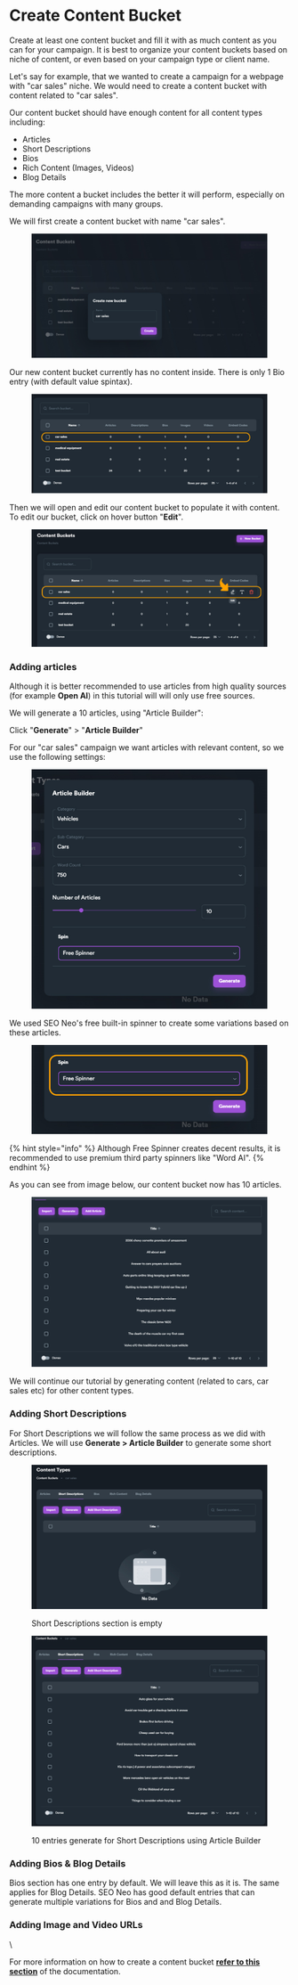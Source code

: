 # Create Content Bucket

Create at least one content bucket and fill it with as much content as you can for your campaign. It is best to organize your content buckets based on niche of content, or even based on your campaign type or client name.

Let's say for example, that we wanted to create a campaign for a webpage with "car sales" niche. We would need to create a content bucket with content related to "car sales".

Our content bucket should have enough content for all content types including:

* Articles
* Short Descriptions
* Bios
* Rich Content (Images, Videos)
* Blog Details

The more content a bucket includes the better it will perform, especially on demanding campaigns with many groups.

We will first create a content bucket with name "car sales".

<figure><img src="../../../.gitbook/assets/content bucket - example - car sales.jpg" alt=""><figcaption></figcaption></figure>

Our new content bucket currently has no content inside. There is only 1 Bio entry (with default value spintax).

<figure><img src="../../../.gitbook/assets/car sales - car sales - empty bucket.jpg" alt=""><figcaption></figcaption></figure>

Then we will open and edit our content bucket to populate it with content. To edit our bucket, click on hover button "**Edit**".

<figure><img src="../../../.gitbook/assets/content bucket - car sales - edit.jpg" alt=""><figcaption></figcaption></figure>

### Adding articles

Although it is better recommended to use articles from high quality sources (for example **Open AI**) in this tutorial will will only use free sources.

We will generate a 10 articles, using "Article Builder":

Click "**Generate**" > "**Article Builder**"

For our "car sales" campaign we want articles with relevant content, so we use the following settings:

<figure><img src="../../../.gitbook/assets/content bucket - vehicles - cars.jpg" alt=""><figcaption></figcaption></figure>

We used SEO Neo's free built-in spinner to create some variations based on these articles.

<figure><img src="../../../.gitbook/assets/content bucket - car sales - free spinner (1).jpg" alt=""><figcaption></figcaption></figure>

{% hint style="info" %}
Although Free Spinner creates decent results, it is recommended to use premium third party spinners like "Word AI".
{% endhint %}

As you can see from image below, our content bucket now has 10 articles.

<figure><img src="../../../.gitbook/assets/content bucket - car sales - articl;es.jpg" alt=""><figcaption></figcaption></figure>

We will continue our tutorial by generating content (related to cars, car sales etc) for other content types.

### Adding Short Descriptions

For Short Descriptions we will follow the same process as we did with Articles. We will use **Generate > Article Builder** to generate some short descriptions.

<figure><img src="../../../.gitbook/assets/content bucket - car sales - short descriptions - empty.jpg" alt=""><figcaption><p>Short Descriptions section is empty</p></figcaption></figure>

<figure><img src="../../../.gitbook/assets/content bucket - car sales - short descriptions - 10 entries.jpg" alt=""><figcaption><p>10 entries generate for Short Descriptions using Article Builder</p></figcaption></figure>

### Adding Bios & Blog Details

Bios section has one entry by default. We will leave this as it is. The same applies for Blog Details. SEO Neo has good default entries that can generate multiple variations for Bios and and Blog Details.

### Adding Image and Video URLs





\


For more information on how to create a content bucket [**refer to this section**](../../../software-overview/content-buckets/creating-a-content-bucket.md) of the documentation.
